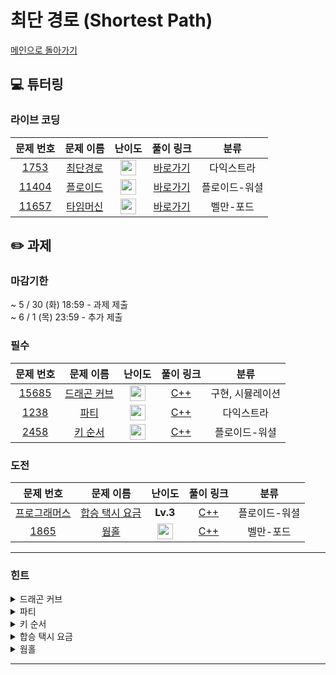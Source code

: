 # 최단 경로 (Shortest Path)

[메인으로 돌아가기](https://github.com/Altu-Bitu-Official/Altu-Bitu-4)

## 💻 튜터링

### 라이브 코딩

|                                 문제 번호                                 |                                      문제 이름                                       |                                       난이도                                       |  풀이 링크   |    분류    |
| :-----------------------------------------------------------------------: | :----------------------------------------------------------------------------------: | :--------------------------------------------------------------------------------: | :----------: | :--------: |
|  <a href="https://www.acmicpc.net/problem/1753" target="_blank">1753</a>  |    <a href="https://www.acmicpc.net/problem/1753" target="_blank">최단경로</a>    | <img height="25px" width="25px" src="https://static.solved.ac/tier_small/11.svg"/>  | [바로가기]() |     다익스트라      |
| <a href="https://www.acmicpc.net/problem/11404" target="_blank">11404</a> |   <a href="https://www.acmicpc.net/problem/11404" target="_blank">플로이드</a>    | <img height="25px" width="25px" src="https://static.solved.ac/tier_small/12.svg"/> | [바로가기]() |     플로이드-워셜     |
| <a href="https://www.acmicpc.net/problem/11657" target="_blank">11657</a> |   <a href="https://www.acmicpc.net/problem/11657" target="_blank">타임머신</a>    | <img height="25px" width="25px" src="https://static.solved.ac/tier_small/12.svg"/> | [바로가기]() |     벨만-포드     |

## ✏️ 과제

### 마감기한

~ 5 / 30 (화) 18:59 - 과제 제출 </br>
~ 6 / 1 (목) 23:59 - 추가 제출 </br>

### 필수

|                                 문제 번호                                 |                                       문제 이름                                        |                                       난이도                                       | 풀이 링크 |            분류            |
| :-----------------------------------------------------------------------: | :------------------------------------------------------------------------------------: | :--------------------------------------------------------------------------------: | :-------: | :------------------------: |
| <a href="https://www.acmicpc.net/problem/15685" target="_blank">15685</a> | <a href="https://www.acmicpc.net/problem/15685" target="_blank">드래곤 커브</a> | <img height="25px" width="25px" src="https://static.solved.ac/tier_small/12.svg"/> |  [C++]()  | 구현, 시뮬레이션 |
| <a href="https://www.acmicpc.net/problem/1238" target="_blank">1238</a> |     <a href="https://www.acmicpc.net/problem/1238" target="_blank">파티</a>     | <img height="25px" width="25px" src="https://static.solved.ac/tier_small/13.svg"/>  |  [C++]()  |             다익스트라             |
|  <a href="https://www.acmicpc.net/problem/2458" target="_blank">2458</a>  |       <a href="https://www.acmicpc.net/problem/2458" target="_blank">키 순서</a>       | <img height="25px" width="25px" src="https://static.solved.ac/tier_small/13.svg"/> |  [C++]()  |             플로이드-워셜             |

### 도전

|                                                 문제 번호                                                  |                                                      문제 이름                                                      |                                       난이도                                       | 풀이 링크 | 분류 |
| :--------------------------------------------------------------------------------------------------------: | :-----------------------------------------------------------------------------------------------------------------: | :--------------------------------------------------------------------------------: | :-------: | :--: |
|                  <a href="https://school.programmers.co.kr/learn/courses/30/lessons/72413" target="_blank">프로그래머스</a>                   |                       <a href="https://school.programmers.co.kr/learn/courses/30/lessons/72413" target="_blank">합승 택시 요금</a>                       | **Lv.3** |  [C++]()  |  플로이드-워셜  |
| <a href="https://www.acmicpc.net/problem/1865" target="_blank">1865</a> | <a href="https://www.acmicpc.net/problem/1865" target="_blank">웜홀</a> |   <img height="25px" width="25px" src="https://static.solved.ac/tier_small/13.svg"/>             |  [C++]()  |  벨만-포드 |
---

### 힌트

<details>
<summary>드래곤 커브</summary>
<div markdown="1">
&nbsp;&nbsp;&nbsp;&nbsp;뱀의 머리와 꼬리에 변화가 생기고 있네요! 어떤 자료구조가 필요할까요? 뱀의 현재 위치를 직접 나타내보는 것도 좋을 것 같네요.
</div>
</details>

<details>
<summary>파티</summary>
<div markdown="1">
&nbsp;&nbsp;&nbsp;&nbsp;이제 어떤 지점을 가기만 하는 게 아니라 오기도 해야 하니 다익스트라 알고리즘을 여러 번 사용해야겠습니다!
</div>
</details>

<details>
<summary>키 순서</summary>
<div markdown="1">
&nbsp;&nbsp;&nbsp;&nbsp;두 사람 사이의 키 순위를 비교해볼까요? 나와 상대방과의 키 순위를 안다는 것은 내가 상대방과의 키 우열을 알거나 상대방이 나와의 키 우열을 안다는 것과 같습니다.
</div>
</details>

<details>
<summary>합승 택시 요금</summary>
<div markdown="1">
&nbsp;&nbsp;&nbsp;&nbsp;함께 합승할 수 있는 지점은 총 몇 개인가요? 계산에 고려해야 할 가능한 시작, 도착 지점의 쌍이 어떻게 될까요?
</div>
</details>

<details>
<summary>웜홀</summary>
<div markdown="1">
&nbsp;&nbsp;&nbsp;&nbsp;시간이 뒤로 갈 수 있다네요? 음수 가중치일때 사용할 수 있는 알고리즘을 배웠었죠! 것보다 벨만 포드는 분명 출발점이 특정한 한 점일때 가능한 알고리즘이라고 배웠는데,시작지점이 정해져있지 않네요. 그런데 특정 정점 하나만 확인하면 해당 정점과 단절된 노드가 포함된 음수 사이클을 발견할 수 없죠! 우리는 최단거리에는 관심이 없고, 오로지 음수 사이클의 존재 여부만 확인하고 싶은 상황에서 어떻게 하면 될까요?
</div>
</details>


---
